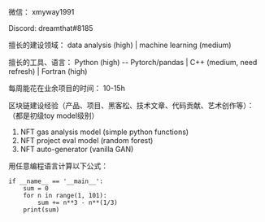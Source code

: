 微信：
xmyway1991

Discord: 
dreamthat#8185

擅长的建设领域：
data analysis (high) | machine learning (medium)

擅长的工具、语言：
Python (high) -- Pytorch/pandas | C++ (medium, need refresh) | Fortran (high)

每周能花在业余项目的时间：
10-15h

区块链建设经验（产品、项目、黑客松、技术文章、代码贡献、艺术创作等）：
（都是初级toy model级别）
1. NFT gas analysis model (simple python functions)
2. NFT project eval model (random forest)
3. NFT auto-generator (vanilla GAN)

用任意编程语言计算以下公式： 
```
if __name__ == '__main__':
    sum = 0
    for n in range(1, 101):
        sum += n**3 - n**(1/3)
    print(sum)
```
